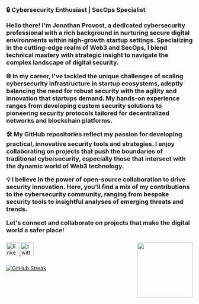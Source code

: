 <h3 align="left">
🔒 Cybersecurity Enthusiast | SecOps Specialist

Hello there! I'm Jonathan Provost, a dedicated cybersecurity professional with a rich background in nurturing secure digital environments within high-growth startup settings. Specializing in the cutting-edge realm of Web3 and SecOps, I blend technical mastery with strategic insight to navigate the complex landscape of digital security.

🌐 In my career, I've tackled the unique challenges of scaling cybersecurity infrastructure in startup ecosystems, adeptly balancing the need for robust security with the agility and innovation that startups demand. My hands-on experience ranges from developing custom security solutions to pioneering security protocols tailored for decentralized networks and blockchain platforms.

🛠️ My GitHub repositories reflect my passion for developing practical, innovative security tools and strategies. I enjoy collaborating on projects that push the boundaries of traditional cybersecurity, especially those that intersect with the dynamic world of Web3 technology.

💡 I believe in the power of open-source collaboration to drive security innovation. Here, you'll find a mix of my contributions to the cybersecurity community, ranging from bespoke security tools to insightful analyses of emerging threats and trends.

Let's connect and collaborate on projects that make the digital world a safer place!</h3>

###

<img align="right" height="150" src="https://media.giphy.com/media/RbDKaczqWovIugyJmW/giphy.gif"  />

###

###

<div align="left">
  <a href="https://www.linkedin.com/in/jonathan-provost-it/" target="_blank">
    <img src="https://img.shields.io/static/v1?message=LinkedIn&logo=linkedin&label=&color=0077B5&logoColor=white&labelColor=&style=for-the-badge" height="35" alt="linkedin logo"  />
  </a>
  <a href="https://twitter.com/sansmotdepasse" target="_blank">
    <img src="https://img.shields.io/static/v1?message=Twitter&logo=twitter&label=&color=1DA1F2&logoColor=white&labelColor=&style=for-the-badge" height="35" alt="twitter logo"  />
  </a>
</div>

###
[![GitHub Streak](https://streak-stats.demolab.com?user=l1kw1d&theme=dark)](https://git.io/streak-stats)
<br clear="both">

###
